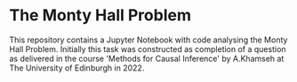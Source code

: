 # The Monty Hall Problem

This repository contains a Jupyter Notebook with code analysing the Monty Hall Problem. Initially this task was constructed as completion of a question as delivered in the course 'Methods for Causal Inference' by A.Khamseh at The University of Edinburgh in 2022.
